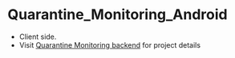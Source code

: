 # Quarantine_Monitoring_Android

* Client side.
* Visit [Quarantine Monitoring backend](https://github.com/Shubzz-02/Quarantine_Monitoring_backend) for project details
